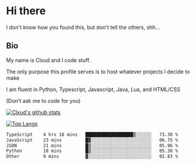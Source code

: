 # Hi there
I don't know how you found this, but don't tell the others, shh...

## Bio
My name is Clxud and I code stuff.

The only purpose this profile serves is to host whatever projects I decide to make

I am fluent in Python, Typescript, Javascript, Java, Lua, and HTML/CSS



(Don't ask me to code for you)

[![Clxud's github stats](https://github-readme-stats.vercel.app/api?username=cloudwithax&count_private=true&theme=dark&show_icons=true)](https://github.com/anuraghazra/github-readme-stats) 

[![Top Langs](https://github-readme-stats.vercel.app/api/top-langs/?username=cloudwithax&theme=dark)](https://github.com/anuraghazra/github-readme-stats)

<!--START_SECTION:waka-->

```txt
TypeScript    4 hrs 18 mins   ██████████████████▒░░░░░░   73.30 %
JavaScript    23 mins         █▓░░░░░░░░░░░░░░░░░░░░░░░   06.75 %
JSON          21 mins         █▒░░░░░░░░░░░░░░░░░░░░░░░   05.96 %
Python        18 mins         █▒░░░░░░░░░░░░░░░░░░░░░░░   05.38 %
Other         9 mins          ▓░░░░░░░░░░░░░░░░░░░░░░░░   02.83 %
```

<!--END_SECTION:waka-->


